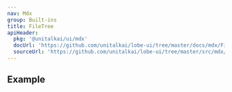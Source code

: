 ```yaml
---
nav: Mdx
group: Built-ins
title: FileTree
apiHeader:
  pkg: '@unitalkai/ui/mdx'
  docUrl: 'https://github.com/unitalkai/lobe-ui/tree/master/docs/mdx/FileTree/index.md'
  sourceUrl: 'https://github.com/unitalkai/lobe-ui/tree/master/src/mdx/FileTree/index.tsx'
---
```


## Example

<code src="./demos/index.tsx" ></code>
